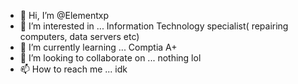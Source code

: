 - 👋 Hi, I’m @Elementxp
- 👀 I’m interested in ... Information Technology specialist( repairing computers, data servers etc)
- 🌱 I’m currently learning ... Comptia A+
- 💞️ I’m looking to collaborate on ... nothing lol
- 📫 How to reach me ... idk

<!---
Elementxp/Elementxp is a ✨ special ✨ repository because its `README.md` (this file) appears on your GitHub profile.
You can click the Preview link to take a look at your changes.
--->
